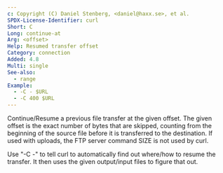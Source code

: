 ```yaml
---
c: Copyright (C) Daniel Stenberg, <daniel@haxx.se>, et al.
SPDX-License-Identifier: curl
Short: C
Long: continue-at
Arg: <offset>
Help: Resumed transfer offset
Category: connection
Added: 4.8
Multi: single
See-also:
  - range
Example:
  - -C - $URL
  - -C 400 $URL
---
```


Continue/Resume a previous file transfer at the given offset. The given offset
is the exact number of bytes that are skipped, counting from the beginning
of the source file before it is transferred to the destination. If used with
uploads, the FTP server command SIZE is not used by curl.

Use "-C -" to tell curl to automatically find out where/how to resume the
transfer. It then uses the given output/input files to figure that out.
